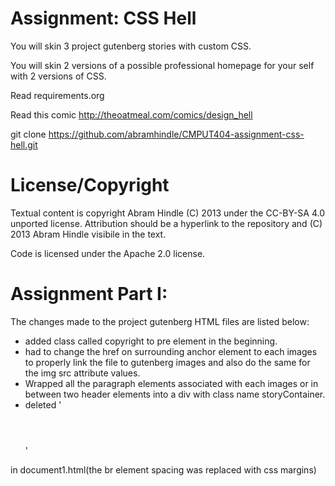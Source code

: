 Assignment: CSS Hell
====================

You will skin 3 project gutenberg stories with custom CSS.

You will skin 2 versions of a possible professional homepage for your
self with 2 versions of CSS.

Read requirements.org

Read this comic http://theoatmeal.com/comics/design_hell

git clone https://github.com/abramhindle/CMPUT404-assignment-css-hell.git

License/Copyright
=================

Textual content is copyright Abram Hindle (C) 2013 under the CC-BY-SA
4.0 unported license. Attribution should be a hyperlink to the
repository and (C) 2013 Abram Hindle visibile in the text.

Code is licensed under the Apache 2.0 license.

Assignment Part I:
==================

The changes made to the project gutenberg HTML files are listed below:
- added class called copyright to pre element in the beginning.
- had to change the href on surrounding anchor element to each images to
properly link the file to gutenberg images and also do the same for the 
img src attribute values.
- Wrapped all the paragraph elements associated with each images or in
 between two header elements into a div with class name storyContainer.
- deleted 
    '<div style="height: 4em;">
        <br><br><br><br>
    </div>'
in document1.html(the br element spacing was replaced with css margins)